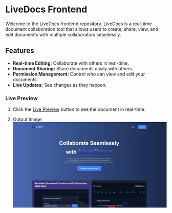 # LiveDocs Frontend

Welcome to the LiveDocs frontend repository. LiveDocs is a real-time document collaboration tool that allows users to create, share, view, and edit documents with multiple collaborators seamlessly.

## Features

- **Real-time Editing:** Collaborate with others in real-time.
- **Document Sharing:** Share documents easily with others.
- **Permission Management:** Control who can view and edit your documents.
- **Live Updates:** See changes as they happen.


### Live Preview

1. Click the [Live Preview](https://frontend-doc-fullstack.vercel.app/) button to see the document in real-time. 

2. Output Image
![image](/imgs/output_img.png)


